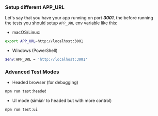 ### Setup different APP_URL

Let's say that you have your app running on port **_3001_**, the before running the tests you should setup `APP_URL` env variable like this:

- macOS/Linux:

```bash
export APP_URL=http://localhost:3001
```

- Windows (PowerShell)

```bash
$env:APP_URL = 'http://localhost:3001'
```

### Advanced Test Modes

- Headed browser (for debugging)

```bash
npm run test:headed
```

- UI mode (simialr to headed but with more control)

```bash
npm run test:ui
```
